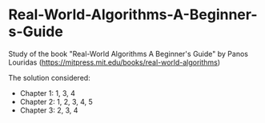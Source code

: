 # Real-World-Algorithms-A-Beginner-s-Guide
Study of the book "Real-World Algorithms A Beginner's Guide" by Panos Louridas (https://mitpress.mit.edu/books/real-world-algorithms)

The solution considered:
* Chapter 1: 1, 3, 4
* Chapter 2: 1, 2, 3, 4, 5
* Chapter 3: 2, 3, 4

    
